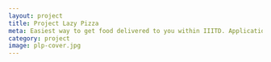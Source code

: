 ```yaml
---
layout: project
title: Project Lazy Pizza
meta: Easiest way to get food delivered to you within IIITD. Application is implemented using the barter system. 
category: project
image: plp-cover.jpg
---
```

